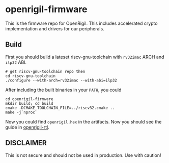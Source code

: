 # openrigil-firmware

This is the firmware repo for OpenRigil. This includes accelerated crypto implementation and drivers for our peripherals.

## Build

First you should build a lateset riscv-gnu-toolchain with `rv32imac` ARCH and `ilp32` ABI.

```
# get riscv-gnu-toolchain repo then
cd riscv-gnu-toolchain
./configure --with-arch=rv32imac --with-abi=ilp32
```

After including the built binaries in your `PATH`, you could

```
cd openrigil-firmware
mkdir build; cd build
cmake -DCMAKE_TOOLCHAIN_FILE=../riscv32.cmake ..
make -j`nproc`
```

Now you could find `openrigil.hex` in the artifacts. Now you should see the guide in [openrigil-rtl](https://github.com/OpenRigil/openrigil-rtl).

## DISCLAIMER

This is not secure and should not be used in production. Use with caution!
